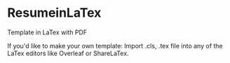 # ResumeinLaTex
Template in LaTex with PDF

If you'd like to make your own template:
Import .cls, .tex file into any of the LaTex editors like Overleaf or ShareLaTex. 
